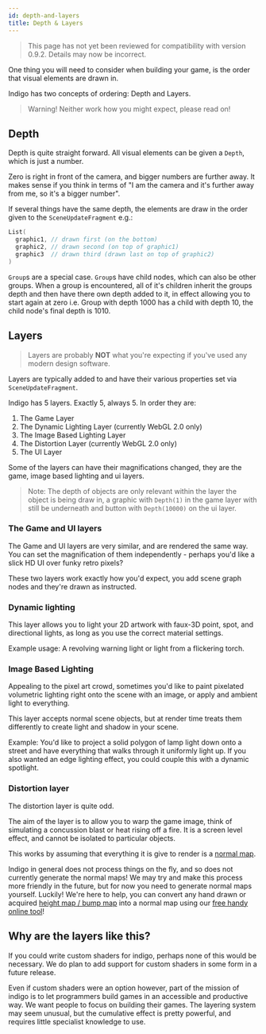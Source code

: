 ```yaml
---
id: depth-and-layers
title: Depth & Layers
---
```


> This page has not yet been reviewed for compatibility with version 0.9.2. Details may now be incorrect.

One thing you will need to consider when building your game, is the order that visual elements are drawn in.

Indigo has two concepts of ordering: Depth and Layers.

>Warning! Neither work how you might expect, please read on!

## Depth

Depth is quite straight forward. All visual elements can be given a `Depth`, which is just a number.

Zero is right in front of the camera, and bigger numbers are further away. It makes sense if you think in terms of "I am the camera and it's further away from me, so it's a bigger number".

If several things have the same depth, the elements are draw in the order given to the `SceneUpdateFragment` e.g.:

```scala mdoc
List(
  graphic1, // drawn first (on the bottom)
  graphic2, // drawn second (on top of graphic1)
  graphic3  // drawn third (drawn last on top of graphic2)
)
```

`Group`s are a special case. `Group`s have child nodes, which can also be other groups. When a group is encountered, all of it's children inherit the groups depth and then have there own depth added to it, in effect allowing you to start again at zero i.e. Group with depth 1000 has a child with depth 10, the child node's final depth is 1010.

## Layers

> Layers are probably **NOT** what you're expecting if you've used any modern design software.

Layers are typically added to and have their various properties set via `SceneUpdateFragment`.

Indigo has 5 layers. Exactly 5, always 5. In order they are:

1. The Game Layer
2. The Dynamic Lighting Layer (currently WebGL 2.0 only)
3. The Image Based Lighting Layer
4. The Distortion Layer (currently WebGL 2.0 only)
5. The UI Layer

Some of the layers can have their magnifications changed, they are the game, image based lighting and ui layers.

> Note: The depth of objects are only relevant within the layer the object is being draw in, a graphic with `Depth(1)` in the game layer with still be underneath and button with `Depth(10000)` on the ui layer.

### The Game and UI layers

The Game and UI layers are very similar, and are rendered the same way. You can set the magnification of them independently - perhaps you'd like a slick HD UI over funky retro pixels?

These two layers work exactly how you'd expect, you add scene graph nodes and they're drawn as instructed.

### Dynamic lighting

This layer allows you to light your 2D artwork with faux-3D point, spot, and directional lights, as long as you use the correct material settings.

Example usage: A revolving warning light or light from a flickering torch.

### Image Based Lighting

Appealing to the pixel art crowd, sometimes you'd like to paint pixelated volumetric lighting right onto the scene with an image, or apply and ambient light to everything.

This layer accepts normal scene objects, but at render time treats them differently to create light and shadow in your scene.

Example: You'd like to project a solid polygon of lamp light down onto a street and have everything that walks through it uniformly light up. If you also wanted an edge lighting effect, you could couple this with a dynamic spotlight.

### Distortion layer

The distortion layer is quite odd.

The aim of the layer is to allow you to warp the game image, think of simulating a concussion blast or heat rising off a fire. It is a screen level effect, and cannot be isolated to particular objects.

This works by assuming that everything it is give to render is a [normal map](https://en.wikipedia.org/wiki/Normal_mapping).

Indigo in general does not process things on the fly, and so does not currently generate the normal maps! We may try and make this process more friendly in the future, but for now you need to generate normal maps yourself. Luckily! We're here to help, you can convert any hand drawn or acquired [height map / bump map](https://en.wikipedia.org/wiki/Heightmap) into a normal map using our [free handy online tool](https://indigoengine.io/tools/)!

## Why are the layers like this?

If you could write custom shaders for indigo, perhaps none of this would be necessary. We do plan to add support for custom shaders in some form in a future release.

Even if custom shaders were an option however, part of the mission of indigo is to let programmers build games in an accessible and productive way. We want people to focus on building their games. The layering system may seem unusual, but the cumulative effect is pretty powerful, and requires little specialist knowledge to use.
